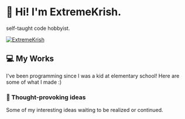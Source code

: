 # 👋 Hi! I'm ExtremeKrish.
self-taught code hobbyist.

<a href="https://github.com/ExtremeKrish"><img src="https://komarev.com/ghpvc/?username=ExtremeKrish&label=Profile%20views&color=0e75b6&style=flat" alt="ExtremeKrish" /></a>

## 💻 My Works

I've been programming since I was a kid at elementary school! Here are some of what I made :)

### 🤔 Thought-provoking ideas

Some of my interesting ideas waiting to be realized or continued.
<!--
**ExtremeKrish/ExtremeKrish** is a ✨ _special_ ✨ repository because its `README.md` (this file) appears on your GitHub profile.

Here are some ideas to get you started:

- 🔭 I’m currently working on ...
- 🌱 I’m currently learning ...
- 👯 I’m looking to collaborate on ...
- 🤔 I’m looking for help with ...
- 💬 Ask me about ...
- 📫 How to reach me: ...
- 😄 Pronouns: ...
- ⚡ Fun fact: ...
-->
